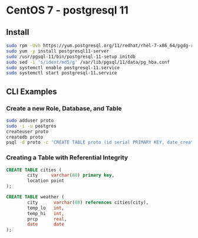 # CentOS 7 - postgresql 11

## Install

```bash
sudo rpm -Uvh https://yum.postgresql.org/11/redhat/rhel-7-x86_64/pgdg-redhat-repo-latest.noarch.rpm
sudo yum -y install postgresql11-server
sudo /usr/pgsql-11/bin/postgresql-11-setup initdb
sudo sed -i 's/ident/md5/g' /var/lib/pgsql/11/data/pg_hba.conf
sudo systemctl enable postgresql-11.service
sudo systemctl start postgresql-11.service
```

## CLI Examples

### Create a new Role, Database, and Table

```bash
sudo adduser proto
sudo -i -u postgres
createuser proto
createdb proto
psql -d proto -c 'CREATE TABLE proto (id serial PRIMARY KEY, date_created date, name varchar(50) NOT NULL);'
```

### Creating a Table with Referential Integrity

```sql
CREATE TABLE cities (
        city     varchar(80) primary key,
        location point
);

CREATE TABLE weather (
        city      varchar(80) references cities(city),
        temp_lo   int,
        temp_hi   int,
        prcp      real,
        date      date
);
```
